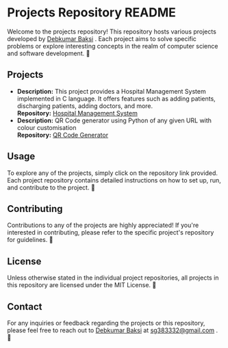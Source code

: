 <!DOCTYPE html>
<html lang="en">

<head>
    <meta charset="UTF-8">
    <meta name="viewport" content="width=device-width, initial-scale=1.0">
</head>

<body>
    <h1>Projects Repository README</h1>
    <p>Welcome to the projects repository! This repository hosts various projects developed by <a href="https://github.com/Debkumar-Baksi">Debkumar Baksi</a>
. Each project aims to solve specific problems or explore interesting concepts in the realm of computer science and software development. 🚀</p>

  <h2>Projects</h2>
    <ul>
        <li>
            <strong>Description:</strong> This project provides a Hospital Management System implemented in C language. It offers features such as adding patients, discharging patients, adding doctors, and more.
            <br>
            <strong>Repository:</strong> <a href="https://github.com/Debkumar-Baksi/Projects/blob/main/Hospital_Management_System.c">Hospital Management System</a>
        </li>

 <li>
            <strong>Description:</strong> QR Code generator using Python of any given URL with colour customisation
            <br>
            <strong>Repository:</strong> <a href="https://github.com/Debkumar-Baksi/Projects/blob/main/QRCode.py">QR Code Generator</a>
  </li>
 <!--
  <li>
            <strong>Description:</strong> The BMI calculator project in Python is a simple tool that calculates the Body Mass Index based on user inputs of weight and height. It provides an easy way to assess whether an individual has a healthy body weight relative to their height.
            <br>
            <strong>Repository:</strong> <a href="[link to your project code]">BMI Calculator</a>
  </li>
  -->
  </ul> 

  <h2>Usage</h2>
    <p>To explore any of the projects, simply click on the repository link provided. Each project repository contains detailed instructions on how to set up, run, and contribute to the project. 📝</p>

  <h2>Contributing</h2>
    <p>Contributions to any of the projects are highly appreciated! If you're interested in contributing, please refer to the specific project's repository for guidelines. 🤝</p>

  <h2>License</h2>
    <p>Unless otherwise stated in the individual project repositories, all projects in this repository are licensed under the MIT License. 📜</p>

  <h2>Contact</h2>
    <p>For any inquiries or feedback regarding the projects or this repository, please feel free to reach out to <a href="https://github.com/Debkumar-Baksi">Debkumar Baksi</a> at <a href="sg383332@gmail.com">sg383332@gmail.com</a>
 . 📧</p>
</body>

</html>
